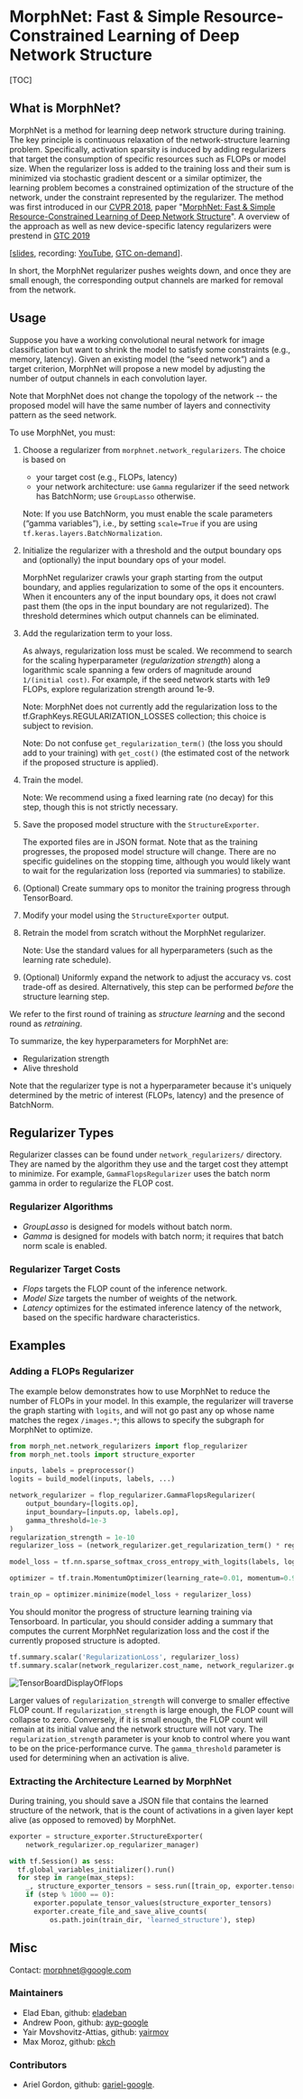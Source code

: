 # MorphNet: Fast & Simple Resource-Constrained Learning of Deep Network Structure

[TOC]

## What is MorphNet?

MorphNet is a method for learning deep network structure during training. The
key principle is continuous relaxation of the network-structure learning
problem. Specifically, activation sparsity is induced by adding regularizers
that target the consumption of specific resources such as FLOPs or model size.
When the regularizer loss is added to the training loss and their sum is
minimized via stochastic gradient descent or a similar optimizer, the learning
problem becomes a constrained optimization of the structure of the network,
under the constraint represented by the regularizer. The method was first
introduced in our [CVPR 2018](http://cvpr2018.thecvf.com/), paper "[MorphNet: Fast & Simple Resource-Constrained Learning of
Deep Network Structure](https://arxiv.org/abs/1711.06798)". A overview of the
approach as well as new device-specific latency regularizers were prestend in
[GTC 2019](https://gputechconf2019.smarteventscloud.com/connect/sessionDetail.ww?SESSION_ID=272314)


[[slides](g3doc//MorphNet_GTC2019.pdf "GTC Slides"), recording: [YouTube](https://youtu.be/UvTXhTvJ_wM), [GTC on-demand](https://on-demand.gputechconf.com/gtc/2019/video/_/S9645/)].

In short, the MorphNet regularizer pushes weights down, and once they are small
enough, the corresponding output channels are marked for removal from the
network.

## Usage

Suppose you have a working convolutional neural network for image classification
but want to shrink the model to satisfy some constraints (e.g., memory,
latency). Given an existing model (the “seed network”) and a target criterion,
MorphNet will propose a new model by adjusting the number of output channels in
each convolution layer.

Note that MorphNet does not change the topology of the network -- the proposed
model will have the same number of layers and connectivity pattern as the seed
network.

To use MorphNet, you must:

1.  Choose a regularizer from `morphnet.network_regularizers`. The choice is
    based on

    *   your target cost (e.g., FLOPs, latency)
    *   your network architecture: use `Gamma` regularizer if the seed network
        has BatchNorm; use `GroupLasso` otherwise.

    Note: If you use BatchNorm, you must enable the scale parameters (“gamma
    variables”), i.e., by setting `scale=True` if you are using
    `tf.keras.layers.BatchNormalization`.

2.  Initialize the regularizer with a threshold and the output boundary ops and
    (optionally) the input boundary ops of your model.

    MorphNet regularizer crawls your graph starting from the output boundary,
    and applies regularization to some of the ops it encounters. When it
    encounters any of the input boundary ops, it does not crawl past them (the
    ops in the input boundary are not regularized). The threshold determines
    which output channels can be eliminated.

3.  Add the regularization term to your loss.

    As always, regularization loss must be scaled. We recommend to search for
    the scaling hyperparameter (*regularization strength*) along a logarithmic
    scale spanning a few orders of magnitude around `1/(initial cost)`. For
    example, if the seed network starts with 1e9 FLOPs, explore regularization
    strength around 1e-9.

    Note: MorphNet does not currently add the regularization loss to the
    tf.GraphKeys.REGULARIZATION_LOSSES collection; this choice is subject to
    revision.

    Note: Do not confuse `get_regularization_term()` (the loss you should add to
    your training) with `get_cost()` (the estimated cost of the network if the
    proposed structure is applied).

4.  Train the model.

    Note: We recommend using a fixed learning rate (no decay) for this step,
    though this is not strictly necessary.

5.  Save the proposed model structure with the `StructureExporter`.

    The exported files are in JSON format. Note that as the training progresses,
    the proposed model structure will change. There are no specific guidelines
    on the stopping time, although you would likely want to wait for the
    regularization loss (reported via summaries) to stabilize.

6.  (Optional) Create summary ops to monitor the training progress through
    TensorBoard.

7.  Modify your model using the `StructureExporter` output.

8.  Retrain the model from scratch without the MorphNet regularizer.

    Note: Use the standard values for all hyperparameters (such as the learning
    rate schedule).

9.  (Optional) Uniformly expand the network to adjust the accuracy vs. cost
    trade-off as desired. Alternatively, this step can be performed *before*
    the structure learning step.

We refer to the first round of training as *structure learning* and the second
round as *retraining*.

To summarize, the key hyperparameters for MorphNet are:

*   Regularization strength
*   Alive threshold

Note that the regularizer type is not a hyperparameter because it's uniquely
determined by the metric of interest (FLOPs, latency) and the presence of
BatchNorm.

## Regularizer Types

Regularizer classes can be found under `network_regularizers/` directory. They
are named by the algorithm they use and the target cost they attempt to
minimize. For example, `GammaFlopsRegularizer` uses the batch norm gamma in
order to regularize the FLOP cost.

### Regularizer Algorithms

* *GroupLasso* is designed for models without batch norm.
* *Gamma* is designed for
models with batch norm; it requires that batch norm scale is enabled.

### Regularizer Target Costs

* *Flops* targets the FLOP count of the inference network.
* *Model Size* targets the number of weights of the network.
* *Latency* optimizes for the estimated inference latency of the network, based
on the specific hardware characteristics.

## Examples

### Adding a FLOPs Regularizer

The example below demonstrates how to use MorphNet to reduce the number of FLOPs
in your model. In this example, the regularizer will traverse the graph
starting with `logits`, and will not go past any op whose name matches the regex
`/images.*`; this allows to specify the subgraph for MorphNet to optimize.

```python
from morph_net.network_regularizers import flop_regularizer
from morph_net.tools import structure_exporter

inputs, labels = preprocessor()
logits = build_model(inputs, labels, ...)

network_regularizer = flop_regularizer.GammaFlopsRegularizer(
    output_boundary=[logits.op],
    input_boundary=[inputs.op, labels.op],
    gamma_threshold=1e-3
)
regularization_strength = 1e-10
regularizer_loss = (network_regularizer.get_regularization_term() * regularization_strength)

model_loss = tf.nn.sparse_softmax_cross_entropy_with_logits(labels, logits)

optimizer = tf.train.MomentumOptimizer(learning_rate=0.01, momentum=0.9)

train_op = optimizer.minimize(model_loss + regularizer_loss)
```

You should monitor the progress of structure learning training via Tensorboard.
In particular, you should consider adding a summary that computes the current
MorphNet regularization loss and the cost if the currently proposed structure is
adopted.

```python
tf.summary.scalar('RegularizationLoss', regularizer_loss)
tf.summary.scalar(network_regularizer.cost_name, network_regularizer.get_cost())
```

![TensorBoardDisplayOfFlops](g3doc/tensorboard.png "Example of the TensorBoard display of the resource regularized by MorphNet.")

Larger values of `regularization_strength` will converge to smaller effective
FLOP count. If `regularization_strength` is large enough, the FLOP count will
collapse to zero. Conversely, if it is small enough, the FLOP count will remain
at its initial value and the network structure will not vary. The
`regularization_strength` parameter is your knob to control where you want to be
on the price-performance curve. The `gamma_threshold` parameter is used for
determining when an activation is alive.

### Extracting the Architecture Learned by MorphNet

During training, you should save a JSON file that contains the learned structure
of the network, that is the count of activations in a given layer kept alive (as
opposed to removed) by MorphNet.

```python
exporter = structure_exporter.StructureExporter(
    network_regularizer.op_regularizer_manager)

with tf.Session() as sess:
  tf.global_variables_initializer().run()
  for step in range(max_steps):
    _, structure_exporter_tensors = sess.run([train_op, exporter.tensors])
    if (step % 1000 == 0):
      exporter.populate_tensor_values(structure_exporter_tensors)
      exporter.create_file_and_save_alive_counts(
          os.path.join(train_dir, 'learned_structure'), step)
```

## Misc

Contact: morphnet@google.com

### Maintainers

*   Elad Eban, github: [eladeban](https://github.com/eladeban)
*   Andrew Poon, github: [ayp-google](https://github.com/ayp-google)
*   Yair Movshovitz-Attias, github: [yairmov](https://github.com/yairmov)
*   Max Moroz, github: [pkch](https://github.com/pkch)

### Contributors

*   Ariel Gordon, github: [gariel-google](https://github.com/gariel-google).
